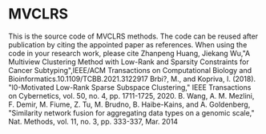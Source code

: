 # MVCLRS

This is the source code of MVCLRS methods. The code can be reused after publication by citing the appointed paper as references.
When using the code in your research work, please cite 
Zhanpeng Huang, Jiekang Wu,"A Multiview Clustering Method with Low-Rank and Sparsity Constraints for Cancer Subtyping",IEEE/ACM Transactions on Computational Biology and Bioinformatics.10.1109/TCBB.2021.3122917
Brbi?, M., and Kopriva, I. (2018). "l0-Motivated Low-Rank Sparse Subspace Clustering," IEEE Transactions on Cybernetics, vol. 50, no. 4, pp. 1711-1725, 2020.
B. Wang, A. M. Mezlini, F. Demir, M. Fiume, Z. Tu, M. Brudno, B. Haibe-Kains, and A. Goldenberg, "Similarity network fusion for aggregating data types on a genomic scale," Nat. Methods, vol. 11, no. 3, pp. 333-337, Mar. 2014
